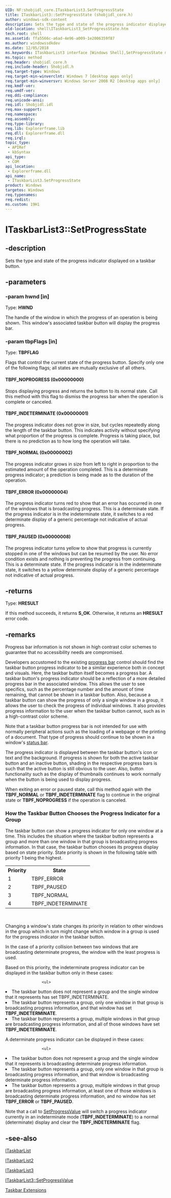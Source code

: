 ```yaml
---
UID: NF:shobjidl_core.ITaskbarList3.SetProgressState
title: ITaskbarList3::SetProgressState (shobjidl_core.h)
author: windows-sdk-content
description: Sets the type and state of the progress indicator displayed on a taskbar button.
old-location: shell\ITaskbarList3_SetProgressState.htm
tech.root: shell
ms.assetid: ffa5566c-a6ad-4e96-a009-1e2006359f87
ms.author: windowssdkdev
ms.date: 12/05/2018
ms.keywords: ITaskbarList3 interface [Windows Shell],SetProgressState method, ITaskbarList3.SetProgressState, ITaskbarList3::SetProgressState, SetProgressState, SetProgressState method [Windows Shell], SetProgressState method [Windows Shell],ITaskbarList3 interface, TBPF_ERROR, TBPF_INDETERMINATE, TBPF_NOPROGRESS, TBPF_NORMAL, TBPF_PAUSED, _shell_ITaskbarList3_SetProgressState, shell.ITaskbarList3_SetProgressState, shobjidl_core/ITaskbarList3::SetProgressState
ms.topic: method
req.header: shobjidl_core.h
req.include-header: Shobjidl.h
req.target-type: Windows
req.target-min-winverclnt: Windows 7 [desktop apps only]
req.target-min-winversvr: Windows Server 2008 R2 [desktop apps only]
req.kmdf-ver: 
req.umdf-ver: 
req.ddi-compliance: 
req.unicode-ansi: 
req.idl: Shobjidl.idl
req.max-support: 
req.namespace: 
req.assembly: 
req.type-library: 
req.lib: Explorerframe.lib
req.dll: Explorerframe.dll
req.irql: 
topic_type:
 - APIRef
 - kbSyntax
api_type:
 - COM
api_location:
 - Explorerframe.dll
api_name:
 - ITaskbarList3.SetProgressState
product: Windows
targetos: Windows
req.typenames: 
req.redist: 
ms.custom: 19H1
---
```


# ITaskbarList3::SetProgressState


## -description


Sets the type and state of the progress indicator displayed on a taskbar button.


## -parameters




### -param hwnd [in]

Type: <b>HWND</b>

The handle of the window in which the progress of an operation is being shown. This window's associated taskbar button will display the progress bar.


### -param tbpFlags [in]

Type: <b>TBPFLAG</b>

Flags that control the current state of the progress button. Specify only one of the following flags; all states are mutually exclusive of all others.



#### TBPF_NOPROGRESS (0x00000000)

Stops displaying progress and returns the button to its normal state. Call this method with this flag to dismiss the progress bar when the operation is complete or canceled.



#### TBPF_INDETERMINATE (0x00000001)

The progress indicator does not grow in size, but cycles repeatedly along the length of the taskbar button. This indicates activity without specifying what proportion of the progress is complete. Progress is taking place, but there is no prediction as to how long the operation will take.



#### TBPF_NORMAL (0x00000002)

The progress indicator grows in size from left to right in proportion to the estimated amount of the operation completed. This is a determinate progress indicator; a prediction is being made as to the duration of the operation.



#### TBPF_ERROR (0x00000004)

The progress indicator turns red to show that an error has occurred in one of the windows that is broadcasting progress. This is a determinate state. If the progress indicator is in the indeterminate state, it switches to a red determinate display of a generic percentage not indicative of actual progress.



#### TBPF_PAUSED (0x00000008)

The progress indicator turns yellow to show that progress is currently stopped in one of the windows but can be resumed by the user. No error condition exists and nothing is preventing the progress from continuing. This is a determinate state. If the progress indicator is in the indeterminate state, it switches to a yellow determinate display of a generic percentage not indicative of actual progress.


## -returns



Type: <b>HRESULT</b>

If this method succeeds, it returns <b xmlns:loc="http://microsoft.com/wdcml/l10n">S_OK</b>. Otherwise, it returns an <b xmlns:loc="http://microsoft.com/wdcml/l10n">HRESULT</b> error code.




## -remarks



Progress bar information is not shown in high contrast color schemes to guarantee that no accessibility needs are compromised.

Developers accustomed to the existing <a href="https://msdn.microsoft.com/en-us/library/Bb760818(v=VS.85).aspx">progress bar</a> control should find the taskbar button progress indicator to be a similar experience both in concept and visuals. Here, the taskbar button itself becomes a progress bar. A taskbar button's progress indicator should be a reflection of a more detailed progress bar in the associated window. This allows the user to see specifics, such as the percentage number and the amount of time remaining, that cannot be shown in a taskbar button. Also, because a taskbar button can show the progress of only a single window in a group, it allows the user to check the progress of individual windows. It also provides progress information to the user when the taskbar button cannot, such as in a high-contrast color scheme.

Note that a taskbar button progress bar is not intended for use with normally peripheral actions such as the loading of a webpage or the printing of a document. That type of progress should continue to be shown in a window's <a href="https://msdn.microsoft.com/en-us/library/Bb760726(v=VS.85).aspx">status bar</a>.

The progress indicator is displayed between the taskbar button's icon or text and the background. If progress is shown for both the active taskbar button and an inactive button, shading in the respective progress bars is such that the active button is still obvious to the user. Also, button functionality such as the display of thumbnails continues to work normally when the button is being used to display progress.

When exiting an error or paused state, call this method again with the <b>TBPF_NORMAL</b> or <b>TBPF_INDETERMINATE</b> flag to continue in the original state or <b>TBPF_NOPROGRESS</b> if the operation is canceled.

<h3><a id="How_the_Taskbar_Button_Chooses_the_Progress_Indicator_for_a_Group"></a><a id="how_the_taskbar_button_chooses_the_progress_indicator_for_a_group"></a><a id="HOW_THE_TASKBAR_BUTTON_CHOOSES_THE_PROGRESS_INDICATOR_FOR_A_GROUP"></a>How the Taskbar Button Chooses the Progress Indicator for a Group</h3>
The taskbar button can show a progress indicator for only one window at a time. This includes the situation where the taskbar button represents a group and more than one window in that group is broadcasting progress information. In that case, the taskbar button chooses its progress display based on state priority. State priority is shown in the following table with priority 1 being the highest.


<table class="clsStd">
<tr>
<th>Priority</th>
<th>State</th>
</tr>
<tr>
<td>1</td>
<td>TBPF_ERROR</td>
</tr>
<tr>
<td>2</td>
<td>TBPF_PAUSED</td>
</tr>
<tr>
<td>3</td>
<td>TBPF_NORMAL</td>
</tr>
<tr>
<td>4</td>
<td>TBPF_INDETERMINATE</td>
</tr>
</table>
 



Changing a window's state changes its priority in relation to other windows in the group which in turn might change which window in a group is used for the progress indicator in the taskbar button.

In the case of a priority collision between two windows that are broadcasting determinate progress, the window with the least progress is used.

Based on this priority, the indeterminate progress indicator can be displayed in the taskbar button only in these cases:
                
                    <ul>
<li>The taskbar button does not represent a group and the single window that it represents has set TBPF_INDETERMINATE.</li>
<li>The taskbar button represents a group, only one window in that group is broadcasting progress information, and that window has set <b>TBPF_INDETERMINATE</b>.</li>
<li>The taskbar button represents a group, multiple windows in that group are broadcasting progress information, and all of those windows have set <b>TBPF_INDETERMINATE</b>.</li>
</ul>


A determinate progress indicator can be displayed in these cases:
                    
                    <ul>
<li>The taskbar button does not represent a group and the single window that it represents is broadcasting determinate progress information.</li>
<li>The taskbar button represents a group, only one window in that group is broadcasting progress information, and that window is broadcasting determinate progress information.</li>
<li>The taskbar button represents a group, multiple windows in that group are broadcasting progress information, at least one of those windows is broadcasting determinate progress information, and no window has set <b>TBPF_ERROR</b> or <b>TBPF_PAUSED</b>.</li>
</ul>


Note that a call to <a href="https://msdn.microsoft.com/98646a68-d505-4d9b-b0f9-efda3da77005">SetProgressValue</a> will switch a progress indicator currently in an indeterminate mode (<b>TBPF_INDETERMINATE</b>) to a normal (determinate) display and clear the <b>TBPF_INDETERMINATE</b> flag.




## -see-also




<a href="https://msdn.microsoft.com/c63f5fe8-4a8f-4ca8-bd6a-7733110bbb38">ITaskbarList</a>



<a href="https://msdn.microsoft.com/8af23586-349f-4d21-98cb-0aaa27a586ff">ITaskbarList2</a>



<a href="https://msdn.microsoft.com/a5eb4e5a-df17-4aca-96fb-d8475e266b92">ITaskbarList3</a>



<a href="https://msdn.microsoft.com/98646a68-d505-4d9b-b0f9-efda3da77005">ITaskbarList3::SetProgressValue</a>



<a href="https://msdn.microsoft.com/cbf2b07d-d67c-4755-888c-d40692d13cae">Taskbar Extensions</a>
 

 

